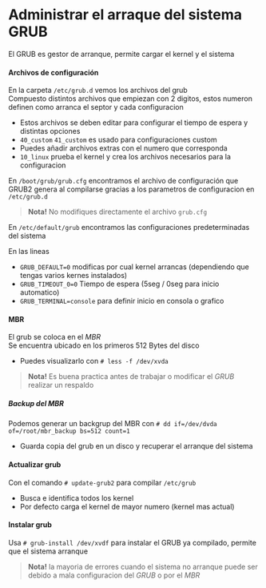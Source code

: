 # Administrar el arraque del sistema GRUB
El GRUB es gestor de arranque,
permite cargar el kernel y el sistema

#### Archivos de configuración
En la carpeta `/etc/grub.d` vemos los archivos del grub  
Compuesto distintos archivos que empiezan con 2 digitos,
estos numeron definen como arranca el septor y cada configuracion
 - Estos archivos se deben editar para configurar el tiempo de espera y distintas opciones
 - `40_custom` `41_custom` es usado para configuraciones custom
 - Puedes añadir archivos extras con el numero que corresponda
 - `10_linux` prueba el kernel y crea los archivos necesarios para la configuracion

En `/boot/grub/grub.cfg` encontramos el archivo de configuración
que GRUB2 genera al compilarse gracias a los parametros de configuracion en `/etc/grub.d`

> **Nota!** No modifiques directamente el archivo `grub.cfg`

En `/etc/default/grub` encontramos las configuraciones predeterminadas del sistema

En las lineas 
- `GRUB_DEFAULT=0` modificas por cual kernel arrancas
(dependiendo que tengas varios kernes instalados)
- `GRUB_TIMEOUT_0=0` Tiempo de espera (5seg / 0seg para inicio automatico)
- `GRUB_TERMINAL=console` para definir inicio en consola o grafico

#### MBR
El grub se coloca en el _MBR_  
Se encuentra ubicado en los primeros 512 Bytes del disco  
- Puedes visualizarlo con `# less -f /dev/xvda`

> **Nota!** Es buena practica antes de trabajar o modificar el _GRUB_ realizar un respaldo

##### Backup del MBR
Podemos generar un backgrup del MBR con `# dd if=/dev/dvda of=/root/mbr_backup bs=512 count=1`
- Guarda copia del grub en un disco y recuperar el arranque del sistema
 
#### Actualizar grub
Con el comando `# update-grub2` para compilar `/etc/grub`
- Busca e identifica todos los kernel
- Por defecto carga el kernel de mayor numero (kernel mas actual)

#### Instalar grub
Usa `# grub-install /dev/xvdf` para instalar el GRUB ya compilado,
permite que el sistema arranque

> **Nota!** la mayoria de errores cuando el sistema no arranque
puede ser debido a mala configuracion del _GRUB_ o por el _MBR_ 
